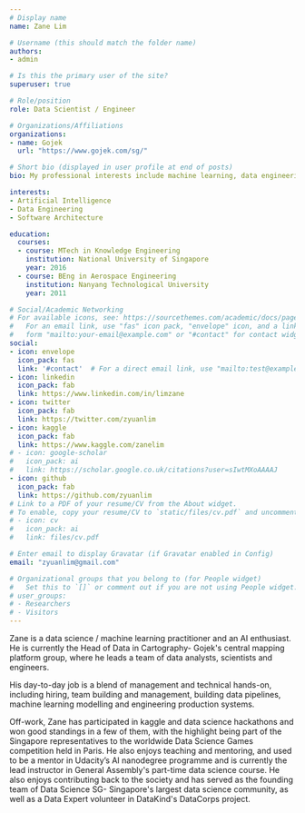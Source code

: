 ```yaml
---
# Display name
name: Zane Lim

# Username (this should match the folder name)
authors:
- admin

# Is this the primary user of the site?
superuser: true

# Role/position
role: Data Scientist / Engineer

# Organizations/Affiliations
organizations:
- name: Gojek
  url: "https://www.gojek.com/sg/"

# Short bio (displayed in user profile at end of posts)
bio: My professional interests include machine learning, data engineering, data strategy, software architecture, CI/CD.

interests:
- Artificial Intelligence
- Data Engineering
- Software Architecture

education:
  courses:
  - course: MTech in Knowledge Engineering
    institution: National University of Singapore
    year: 2016
  - course: BEng in Aerospace Engineering
    institution: Nanyang Technological University
    year: 2011

# Social/Academic Networking
# For available icons, see: https://sourcethemes.com/academic/docs/page-builder/#icons
#   For an email link, use "fas" icon pack, "envelope" icon, and a link in the
#   form "mailto:your-email@example.com" or "#contact" for contact widget.
social:
- icon: envelope
  icon_pack: fas
  link: '#contact'  # For a direct email link, use "mailto:test@example.org".
- icon: linkedin
  icon_pack: fab
  link: https://www.linkedin.com/in/limzane
- icon: twitter
  icon_pack: fab
  link: https://twitter.com/zyuanlim
- icon: kaggle
  icon_pack: fab
  link: https://www.kaggle.com/zanelim
# - icon: google-scholar
#   icon_pack: ai
#   link: https://scholar.google.co.uk/citations?user=sIwtMXoAAAAJ
- icon: github
  icon_pack: fab
  link: https://github.com/zyuanlim
# Link to a PDF of your resume/CV from the About widget.
# To enable, copy your resume/CV to `static/files/cv.pdf` and uncomment the lines below.
# - icon: cv
#   icon_pack: ai
#   link: files/cv.pdf

# Enter email to display Gravatar (if Gravatar enabled in Config)
email: "zyuanlim@gmail.com"

# Organizational groups that you belong to (for People widget)
#   Set this to `[]` or comment out if you are not using People widget.
# user_groups:
# - Researchers
# - Visitors
---
```


Zane is a data science / machine learning practitioner and an AI enthusiast. He is currently the Head of Data in Cartography- Gojek's central mapping platform group, where he leads a team of data analysts, scientists and engineers. 

His day-to-day job is a blend of management and technical hands-on, including hiring, team building and management, building data pipelines, machine learning modelling and engineering production systems.

Off-work, Zane has participated in kaggle and data science hackathons and won good standings in a few of them, with the highlight being part of the Singapore representatives to the worldwide Data Science Games competition held in Paris. He also enjoys teaching and mentoring, and used to be a mentor in Udacity’s AI nanodegree programme and is currently the lead instructor in General Assembly's part-time data science course. He also enjoys contributing back to the society and has served as the founding team of Data Science SG- Singapore's largest data science community, as well as a Data Expert volunteer in DataKind's DataCorps project.
